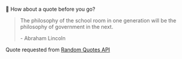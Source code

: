 📣 How about a quote before you go?

> The philosophy of the school room in one generation will be the philosophy of government in the next.
>
> <p>- Abraham Lincoln</p>

Quote requested from [Random Quotes API](https://github.com/lukePeavey/quotable)
